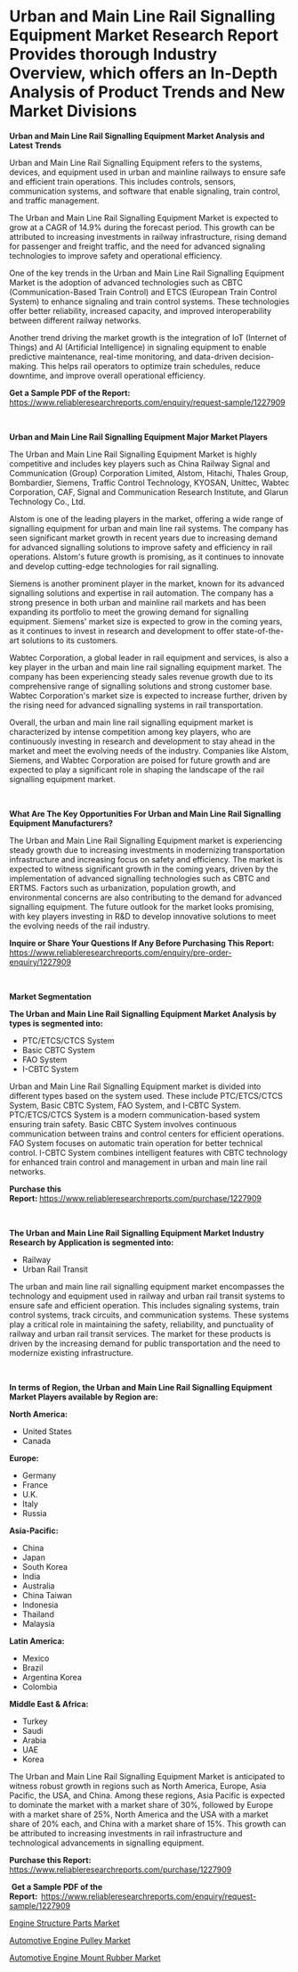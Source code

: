 <p><h1>Urban and Main Line Rail Signalling Equipment Market Research Report Provides thorough Industry Overview, which offers an In-Depth Analysis of Product Trends and New Market Divisions</h1></p><p><strong>Urban and Main Line Rail Signalling Equipment Market Analysis and Latest Trends</strong></p>
<p><p>Urban and Main Line Rail Signalling Equipment refers to the systems, devices, and equipment used in urban and mainline railways to ensure safe and efficient train operations. This includes controls, sensors, communication systems, and software that enable signaling, train control, and traffic management.</p><p>The Urban and Main Line Rail Signalling Equipment Market is expected to grow at a CAGR of 14.9% during the forecast period. This growth can be attributed to increasing investments in railway infrastructure, rising demand for passenger and freight traffic, and the need for advanced signaling technologies to improve safety and operational efficiency.</p><p>One of the key trends in the Urban and Main Line Rail Signalling Equipment Market is the adoption of advanced technologies such as CBTC (Communication-Based Train Control) and ETCS (European Train Control System) to enhance signaling and train control systems. These technologies offer better reliability, increased capacity, and improved interoperability between different railway networks.</p><p>Another trend driving the market growth is the integration of IoT (Internet of Things) and AI (Artificial Intelligence) in signaling equipment to enable predictive maintenance, real-time monitoring, and data-driven decision-making. This helps rail operators to optimize train schedules, reduce downtime, and improve overall operational efficiency.</p></p>
<p><strong>Get a Sample PDF of the Report:&nbsp;</strong> <a href="https://www.reliableresearchreports.com/enquiry/request-sample/1227909">https://www.reliableresearchreports.com/enquiry/request-sample/1227909</a></p>
<p>&nbsp;</p>
<p><strong>Urban and Main Line Rail Signalling Equipment Major Market Players</strong></p>
<p><p>The Urban and Main Line Rail Signalling Equipment Market is highly competitive and includes key players such as China Railway Signal and Communication (Group) Corporation Limited, Alstom, Hitachi, Thales Group, Bombardier, Siemens, Traffic Control Technology, KYOSAN, Unittec, Wabtec Corporation, CAF, Signal and Communication Research Institute, and Glarun Technology Co., Ltd.</p><p>Alstom is one of the leading players in the market, offering a wide range of signalling equipment for urban and main line rail systems. The company has seen significant market growth in recent years due to increasing demand for advanced signalling solutions to improve safety and efficiency in rail operations. Alstom's future growth is promising, as it continues to innovate and develop cutting-edge technologies for rail signalling.</p><p>Siemens is another prominent player in the market, known for its advanced signalling solutions and expertise in rail automation. The company has a strong presence in both urban and mainline rail markets and has been expanding its portfolio to meet the growing demand for signalling equipment. Siemens' market size is expected to grow in the coming years, as it continues to invest in research and development to offer state-of-the-art solutions to its customers.</p><p>Wabtec Corporation, a global leader in rail equipment and services, is also a key player in the urban and main line rail signalling equipment market. The company has been experiencing steady sales revenue growth due to its comprehensive range of signalling solutions and strong customer base. Wabtec Corporation's market size is expected to increase further, driven by the rising need for advanced signalling systems in rail transportation.</p><p>Overall, the urban and main line rail signalling equipment market is characterized by intense competition among key players, who are continuously investing in research and development to stay ahead in the market and meet the evolving needs of the industry. Companies like Alstom, Siemens, and Wabtec Corporation are poised for future growth and are expected to play a significant role in shaping the landscape of the rail signalling equipment market.</p></p>
<p>&nbsp;</p>
<p><strong>What Are The Key Opportunities For Urban and Main Line Rail Signalling Equipment Manufacturers?</strong></p>
<p><p>The Urban and Main Line Rail Signalling Equipment market is experiencing steady growth due to increasing investments in modernizing transportation infrastructure and increasing focus on safety and efficiency. The market is expected to witness significant growth in the coming years, driven by the implementation of advanced signalling technologies such as CBTC and ERTMS. Factors such as urbanization, population growth, and environmental concerns are also contributing to the demand for advanced signalling equipment. The future outlook for the market looks promising, with key players investing in R&D to develop innovative solutions to meet the evolving needs of the rail industry.</p></p>
<p><strong>Inquire or Share Your Questions If Any Before Purchasing This Report:</strong> <a href="https://www.reliableresearchreports.com/enquiry/pre-order-enquiry/1227909">https://www.reliableresearchreports.com/enquiry/pre-order-enquiry/1227909</a></p>
<p>&nbsp;</p>
<p><strong>Market Segmentation</strong></p>
<p><strong>The Urban and Main Line Rail Signalling Equipment Market Analysis by types is segmented into:</strong></p>
<p><ul><li>PTC/ETCS/CTCS System</li><li>Basic CBTC System</li><li>FAO System</li><li>I-CBTC System</li></ul></p>
<p><p>Urban and Main Line Rail Signalling Equipment market is divided into different types based on the system used. These include PTC/ETCS/CTCS System, Basic CBTC System, FAO System, and I-CBTC System. PTC/ETCS/CTCS System is a modern communication-based system ensuring train safety. Basic CBTC System involves continuous communication between trains and control centers for efficient operations. FAO System focuses on automatic train operation for better technical control. I-CBTC System combines intelligent features with CBTC technology for enhanced train control and management in urban and main line rail networks.</p></p>
<p><strong>Purchase this Report:&nbsp;</strong><a href="https://www.reliableresearchreports.com/purchase/1227909">https://www.reliableresearchreports.com/purchase/1227909</a></p>
<p>&nbsp;</p>
<p><strong>The Urban and Main Line Rail Signalling Equipment Market Industry Research by Application is segmented into:</strong></p>
<p><ul><li>Railway</li><li>Urban Rail Transit</li></ul></p>
<p><p>The urban and main line rail signalling equipment market encompasses the technology and equipment used in railway and urban rail transit systems to ensure safe and efficient operation. This includes signaling systems, train control systems, track circuits, and communication systems. These systems play a critical role in maintaining the safety, reliability, and punctuality of railway and urban rail transit services. The market for these products is driven by the increasing demand for public transportation and the need to modernize existing infrastructure.</p></p>
<p>&nbsp;</p>
<p><strong>In terms of Region, the Urban and Main Line Rail Signalling Equipment Market Players available by Region are:</strong></p>
<p>
    <p> <strong> North America: </strong>
        <ul>
            <li>United States</li>
            <li>Canada</li>
        </ul>
        </p> 
    <p> <strong> Europe: </strong>
        <ul>
            <li>Germany</li>
            <li>France</li>
            <li>U.K.</li>
            <li>Italy</li>
            <li>Russia</li>
        </ul>
        </p> 
    <p> <strong> Asia-Pacific: </strong>
        <ul>
            <li>China</li>
            <li>Japan</li>
            <li>South Korea</li>
            <li>India</li>
            <li>Australia</li>
            <li>China Taiwan</li>
            <li>Indonesia</li>
            <li>Thailand</li>
            <li>Malaysia</li>
        </ul>
        </p> 
    <p> <strong> Latin America: </strong>
        <ul>
            <li>Mexico</li>
            <li>Brazil</li>
            <li>Argentina Korea</li>
            <li>Colombia</li>
        </ul>
        </p> 
    <p> <strong> Middle East & Africa: </strong>
        <ul>
            <li>Turkey</li>
            <li>Saudi</li>
            <li>Arabia</li>
            <li>UAE</li>
            <li>Korea</li>
        </ul>
    </p>
    </p>
<p><p>The Urban and Main Line Rail Signalling Equipment Market is anticipated to witness robust growth in regions such as North America, Europe, Asia Pacific, the USA, and China. Among these regions, Asia Pacific is expected to dominate the market with a market share of 30%, followed by Europe with a market share of 25%, North America and the USA with a market share of 20% each, and China with a market share of 15%. This growth can be attributed to increasing investments in rail infrastructure and technological advancements in signalling equipment.</p></p>
<p><strong>Purchase this Report: </strong><a href="https://www.reliableresearchreports.com/purchase/1227909">https://www.reliableresearchreports.com/purchase/1227909</a></p>
<p>&nbsp;<strong>Get a Sample PDF of the Report:&nbsp;&nbsp;</strong><a href="https://www.reliableresearchreports.com/enquiry/request-sample/1227909">https://www.reliableresearchreports.com/enquiry/request-sample/1227909</a></p>
<p><strong></strong></p>
<p><p><a href="https://view.publitas.com/reportprime-1/engine-structure-parts-market-growth-market-trends-covid-19-impact-and-forecasts-for-period-from-2023-2030/">Engine Structure Parts Market</a></p><p><a href="https://view.publitas.com/reportprime-1/automotive-engine-pulley-market-furnish-information-about-market-size-market-share-market-dynamics-and-projections-spanning-from-2023-to-2030/">Automotive Engine Pulley Market</a></p><p><a href="https://view.publitas.com/reportprime-1/automotive-engine-mount-rubber-market-research-report-reveals-the-latest-trends-and-opportunities-of-this-market-for-period-from-2023-2030/">Automotive Engine Mount Rubber Market</a></p></p>